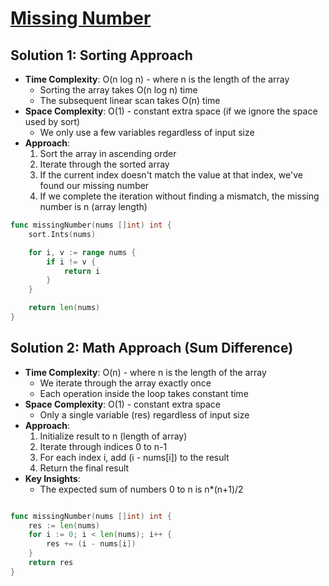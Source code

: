 # [Missing Number](https://leetcode.com/problems/missing-number/)

## Solution 1: Sorting Approach
- **Time Complexity**: O(n log n) - where n is the length of the array
  - Sorting the array takes O(n log n) time
  - The subsequent linear scan takes O(n) time
- **Space Complexity**: O(1) - constant extra space (if we ignore the space used by sort)
  - We only use a few variables regardless of input size
- **Approach**:
  1. Sort the array in ascending order
  2. Iterate through the sorted array
  3. If the current index doesn't match the value at that index, we've found our missing number
  4. If we complete the iteration without finding a mismatch, the missing number is n (array length)


```go
func missingNumber(nums []int) int {
    sort.Ints(nums)

    for i, v := range nums {
        if i != v {
            return i
        }
    }

    return len(nums)
}

```




## Solution 2: Math Approach (Sum Difference)
- **Time Complexity**: O(n) - where n is the length of the array
  - We iterate through the array exactly once
  - Each operation inside the loop takes constant time
- **Space Complexity**: O(1) - constant extra space
  - Only a single variable (res) regardless of input size
- **Approach**:
  1. Initialize result to n (length of array)
  2. Iterate through indices 0 to n-1
  3. For each index i, add (i - nums[i]) to the result
  4. Return the final result
- **Key Insights**:
  - The expected sum of numbers 0 to n is n*(n+1)/2


```go

func missingNumber(nums []int) int {
	res := len(nums)
	for i := 0; i < len(nums); i++ {
		res += (i - nums[i])
	}
	return res
}

```


